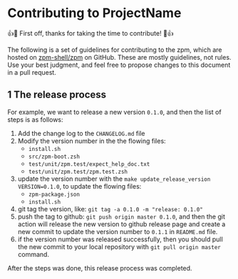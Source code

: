 # Contributing to ProjectName

👍🎉 First off, thanks for taking the time to contribute! 🎉👍

The following is a set of guidelines for contributing to the zpm, which are hosted on [zpm-shell/zpm](https://github.com/zpm-shell/zpm) on GitHub. These are mostly guidelines, not rules. Use your best judgment, and feel free to propose changes to this document in a pull request.


## 1 The release process

For example, we want to release a new version `0.1.0`, and then the list of steps is as follows:

1. Add the change log to the `CHANGELOG.md` file
2. Modify the version number in the the flowing files:
    - `install.sh`
    - `src/zpm-boot.zsh`
    - `test/unit/zpm.test/expect_help_doc.txt`
    - `test/unit/zpm.test/zpm.test.zsh`
3. update the version number with the `make update_release_version VERSION=0.1.0`, to update the flowing files:
    - `zpm-package.json`
    - `install.sh`
4. git tag the version, like: `git tag -a 0.1.0 -m "release: 0.1.0"`
6. push the tag to github: `git push origin master 0.1.0`, and then the git action will release the new version to github release page and create a new commit to update the version number to `0.1.1` in `README.md` file.
7. if the version number was released successfully, then you should pull the new commit to your local repository with `git pull origin master` command.

After the steps was done, this release process was completed.
